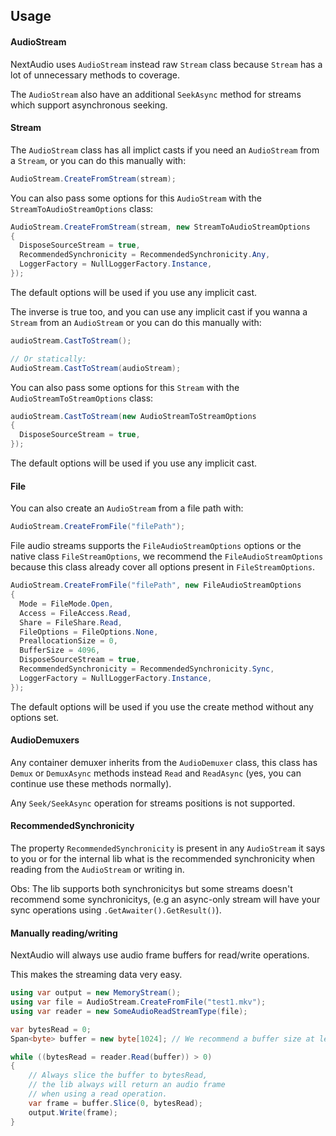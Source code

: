 ## Usage

#### AudioStream
NextAudio uses `AudioStream` instead raw `Stream` class because `Stream` has a lot of unnecessary methods to coverage.

The `AudioStream` also have an additional `SeekAsync` method for streams which support asynchronous seeking.

#### Stream

The `AudioStream` class has all implict casts if you need an `AudioStream` from a `Stream`, or you can do this manually with:
```csharp
AudioStream.CreateFromStream(stream);
```

You can also pass some options for this `AudioStream` with the `StreamToAudioStreamOptions` class:
```csharp
AudioStream.CreateFromStream(stream, new StreamToAudioStreamOptions
{
  DisposeSourceStream = true,
  RecommendedSynchronicity = RecommendedSynchronicity.Any,
  LoggerFactory = NullLoggerFactory.Instance,
});
```

The default options will be used if you use any implicit cast.

The inverse is true too, and you can use any implicit cast if you wanna a `Stream` from an `AudioStream` or you can do this manually with:
```csharp
audioStream.CastToStream();

// Or statically:
AudioStream.CastToStream(audioStream);
```

You can also pass some options for this `Stream` with the `AudioStreamToStreamOptions` class:
```csharp
audioStream.CastToStream(new AudioStreamToStreamOptions
{
  DisposeSourceStream = true,
});
```

The default options will be used if you use any implicit cast.

#### File
You can also create an `AudioStream` from a file path with:
```csharp
AudioStream.CreateFromFile("filePath");
```

File audio streams supports the `FileAudioStreamOptions` options or the native class `FileStreamOptions`, we recommend the `FileAudioStreamOptions` because this class already cover all options present in `FileStreamOptions`.

```csharp
AudioStream.CreateFromFile("filePath", new FileAudioStreamOptions
{
  Mode = FileMode.Open,
  Access = FileAccess.Read,
  Share = FileShare.Read,
  FileOptions = FileOptions.None,
  PreallocationSize = 0,
  BufferSize = 4096,
  DisposeSourceStream = true,
  RecommendedSynchronicity = RecommendedSynchronicity.Sync,
  LoggerFactory = NullLoggerFactory.Instance,
});
```

The default options will be used if you use the create method without any options set.

#### AudioDemuxers
Any container demuxer inherits from the ``AudioDemuxer`` class, this class has `Demux` or `DemuxAsync` methods instead `Read` and `ReadAsync` (yes, you can continue use these methods normally).

Any `Seek/SeekAsync` operation for streams positions is not supported.

#### RecommendedSynchronicity
The property `RecommendedSynchronicity` is present in any `AudioStream` it says to you or for the internal lib what is the recommended synchronicity when reading from the `AudioStream` or writing in.

Obs: The lib supports both synchronicitys but some streams doesn't recommend some synchronicitys, (e.g an async-only stream will have your sync operations using `.GetAwaiter().GetResult()`).

#### Manually reading/writing

NextAudio will always use audio frame buffers for read/write operations.

This makes the streaming data very easy.
```csharp
using var output = new MemoryStream();
using var file = AudioStream.CreateFromFile("test1.mkv");
using var reader = new SomeAudioReadStreamType(file);

var bytesRead = 0;
Span<byte> buffer = new byte[1024]; // We recommend a buffer size at least 1024 bytes.

while ((bytesRead = reader.Read(buffer)) > 0)
{
    // Always slice the buffer to bytesRead,
    // the lib always will return an audio frame
    // when using a read operation.
    var frame = buffer.Slice(0, bytesRead);
    output.Write(frame);
}
```
